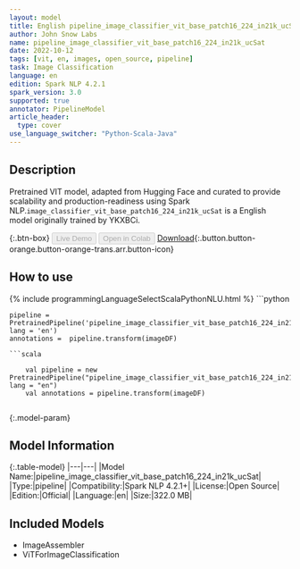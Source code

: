 ```yaml
---
layout: model
title: English pipeline_image_classifier_vit_base_patch16_224_in21k_ucSat ViTForImageClassification from YKXBCi
author: John Snow Labs
name: pipeline_image_classifier_vit_base_patch16_224_in21k_ucSat
date: 2022-10-12
tags: [vit, en, images, open_source, pipeline]
task: Image Classification
language: en
edition: Spark NLP 4.2.1
spark_version: 3.0
supported: true
annotator: PipelineModel
article_header:
  type: cover
use_language_switcher: "Python-Scala-Java"
---
```


## Description

Pretrained VIT  model, adapted from Hugging Face and curated to provide scalability and production-readiness using Spark NLP.`image_classifier_vit_base_patch16_224_in21k_ucSat` is a English model originally trained by YKXBCi.



{:.btn-box}
<button class="button button-orange" disabled>Live Demo</button>
<button class="button button-orange" disabled>Open in Colab</button>
[Download](https://s3.amazonaws.com/auxdata.johnsnowlabs.com/public/models/pipeline_image_classifier_vit_base_patch16_224_in21k_ucSat_en_4.2.1_3.0_1665569857493.zip){:.button.button-orange.button-orange-trans.arr.button-icon}

## How to use



<div class="tabs-box" markdown="1">
{% include programmingLanguageSelectScalaPythonNLU.html %}
```python

    pipeline = PretrainedPipeline('pipeline_image_classifier_vit_base_patch16_224_in21k_ucSat', lang = 'en')
    annotations =  pipeline.transform(imageDF)
    
```
```scala

    val pipeline = new PretrainedPipeline("pipeline_image_classifier_vit_base_patch16_224_in21k_ucSat", lang = "en")
    val annotations = pipeline.transform(imageDF)
    
```
</div>

{:.model-param}
## Model Information

{:.table-model}
|---|---|
|Model Name:|pipeline_image_classifier_vit_base_patch16_224_in21k_ucSat|
|Type:|pipeline|
|Compatibility:|Spark NLP 4.2.1+|
|License:|Open Source|
|Edition:|Official|
|Language:|en|
|Size:|322.0 MB|

## Included Models

- ImageAssembler
- ViTForImageClassification
